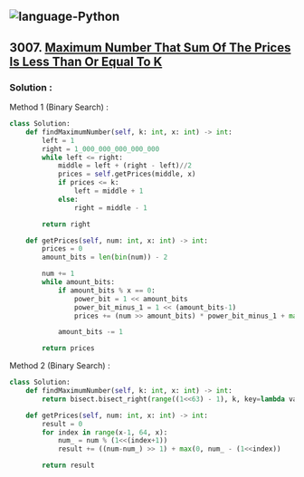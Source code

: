 ![language-Python](https://img.shields.io/badge/%20-Python-ffd43b?style=for-the-badge&logo=PYTHON)
---

## 3007. [Maximum Number That Sum Of The Prices Is Less Than Or Equal To K](https://leetcode.com/problems/maximum-number-that-sum-of-the-prices-is-less-than-or-equal-to-k)

### Solution :

Method 1 (Binary Search) :
```python
class Solution:
    def findMaximumNumber(self, k: int, x: int) -> int:
        left = 1
        right = 1_000_000_000_000_000
        while left <= right:
            middle = left + (right - left)//2
            prices = self.getPrices(middle, x)
            if prices <= k:
                left = middle + 1
            else:
                right = middle - 1

        return right

    def getPrices(self, num: int, x: int) -> int:
        prices = 0
        amount_bits = len(bin(num)) - 2

        num += 1
        while amount_bits:
            if amount_bits % x == 0:
                power_bit = 1 << amount_bits
                power_bit_minus_1 = 1 << (amount_bits-1)
                prices += (num >> amount_bits) * power_bit_minus_1 + max(0, num % power_bit - power_bit_minus_1)

            amount_bits -= 1

        return prices
```

Method 2 (Binary Search) :
```python
class Solution:
    def findMaximumNumber(self, k: int, x: int) -> int:
        return bisect.bisect_right(range((1<<63) - 1), k, key=lambda value: self.getPrices(value, x)) - 2

    def getPrices(self, num: int, x: int) -> int:
        result = 0
        for index in range(x-1, 64, x):
            num_ = num % (1<<(index+1))
            result += ((num-num_) >> 1) + max(0, num_ - (1<<index))

        return result
```
